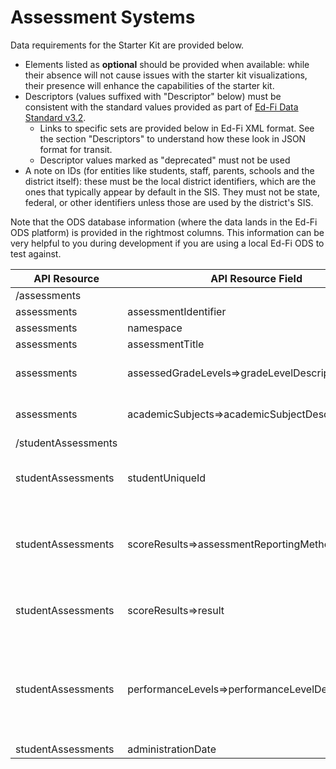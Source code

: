 # Assessment Systems

Data requirements for the Starter Kit are provided below.

* Elements listed as **optional** should be provided when available: while
    their absence will not cause issues with the starter kit visualizations,
    their presence will enhance the capabilities of the starter kit.
* Descriptors (values suffixed with "Descriptor" below) must be consistent
    with the standard values provided as part of [Ed-Fi Data Standard
    v3.2](https://edfi.atlassian.net/wiki/spaces/EFDS32/overview).
  * Links to specific sets are provided below in Ed-Fi XML format. See the
        section "Descriptors" to understand how these look in JSON format for
        transit.
  * Descriptor values marked as "deprecated" must not be used
* A note on IDs (for entities like students, staff, parents, schools and the
    district itself): these must be the local district identifiers, which are
    the ones that typically appear by default in the SIS. They must not be
    state, federal, or other identifiers unless those are used by the district's
    SIS.

Note that the ODS database information (where the data lands in the Ed-Fi ODS
platform) is provided in the rightmost columns. This information can be very
helpful to you during development if you are using a local Ed-Fi ODS to test
against.

| API Resource | API Resource Field | Required/Optional | Constraints | ODS Database Table | ODS Database Column |
| --- | --- | --- | --- | --- | --- |
| /assessments |     |     |     |     |     |
| assessments | assessmentIdentifier | Required |     | edfi.Assessment | AssessmentIdentifier |
| assessments | namespace | Required |     | edfi.Assessment | Namespace |
| assessments | assessmentTitle | Required |     | edfi.Assessment | AssessmentTitle |
| assessments | assessedGradeLevels=>gradeLevelDescriptor | Required | Must be in the Ed-Fi standard list at: [GradeLevel](https://github.com/Ed-Fi-Alliance-OSS/Ed-Fi-Standard/blob/v3.2.0/Descriptors/GradeLevelDescriptor.xml) | edfi.AssessmentAssessedGradeLevel | GradeLevelDescriptorId |
| assessments | academicSubjects=>academicSubjectDescriptor | Required | Must be in the Ed-Fi standard list at: [AcademicSubject](https://github.com/Ed-Fi-Alliance-OSS/Ed-Fi-Standard/blob/v3.2.0/Descriptors/AcademicSubjectDescriptor.xml) | edfi.AssessmentAcademicSubject | AcademicSubjectDescriptorId |
| /studentAssessments |     |     |     |     |     |
| studentAssessments | studentUniqueId | Required | Must be the local SIS identifier (i.e., not the state or other ID) | edfi.StudentAssessment | StudentUniqueId |
| studentAssessments | scoreResults=>assessmentReportingMethodDescriptor | Required | A mapping to "Raw score" must be provided. Other provider-specific values may be included as well. | edfi.AssessmentReportingMethodDescriptor | AssessmentReportingMethodDescriptorId |
| studentAssessments | scoreResults=>result | Required | Must follow [domain Best Practices](https://edfi.atlassian.net/wiki/display/EFDS32/Assessment+Domain+-+Best+Practices) for score reporting | edfi.StudentAssessmentScoreResult | Result |
| studentAssessments | performanceLevels=>performanceLevelDescriptor | Required | Must contain a mapping to an Ed-Fi standard value [PerformanceLevel](https://github.com/Ed-Fi-Alliance-OSS/Ed-Fi-Standard/blob/v3.2.0/Descriptors/PerformanceLevelDescriptor.xml). Other provider-specific values may be included as well. | edfi.AssessmentPerformanceLevel | PerformanceLevelDescriptorId |
| studentAssessments | administrationDate | Required |     | edfi.StudentAssessment | AdministrationDate |
